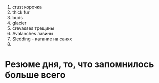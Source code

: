 1. crust корочка
2. thick fur 
3. buds
4. glacier
5. crevasses трещины
6. Avalanches лавины
7. Sledding - катание на санях
8. 








# Резюме дня, то, что запомнилось больше всего
